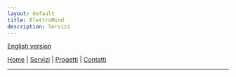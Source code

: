 ```yaml
---
layout: default
title: ElettroMind
description: Servizi
---
```


[English version](/pages/en/services.html)

[Home](/index.html) | [Servizi](/pages/it/servizi.html) | [Progetti](/pages/it/progetti.html) | [Contatti](/pages/it/contatti.html)

***
